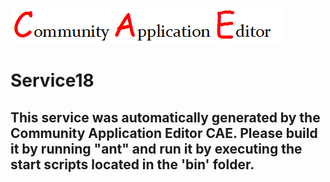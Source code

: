 ![CAE](https://github.com/PhilCAEOrg2/microservice-82/blob/master/img/logo.png)  

Service18
===================


This service was automatically generated by the Community Application Editor CAE. Please build it by running "ant" and run it by executing the start scripts located in the 'bin' folder.
---------------
